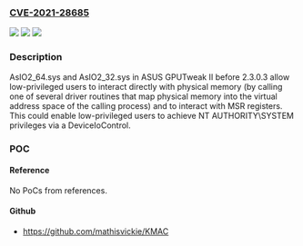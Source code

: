### [CVE-2021-28685](https://cve.mitre.org/cgi-bin/cvename.cgi?name=CVE-2021-28685)
![](https://img.shields.io/static/v1?label=Product&message=n%2Fa&color=blue)
![](https://img.shields.io/static/v1?label=Version&message=n%2Fa&color=blue)
![](https://img.shields.io/static/v1?label=Vulnerability&message=n%2Fa&color=brighgreen)

### Description

AsIO2_64.sys and AsIO2_32.sys in ASUS GPUTweak II before 2.3.0.3 allow low-privileged users to interact directly with physical memory (by calling one of several driver routines that map physical memory into the virtual address space of the calling process) and to interact with MSR registers. This could enable low-privileged users to achieve NT AUTHORITY\SYSTEM privileges via a DeviceIoControl.

### POC

#### Reference
No PoCs from references.

#### Github
- https://github.com/mathisvickie/KMAC

